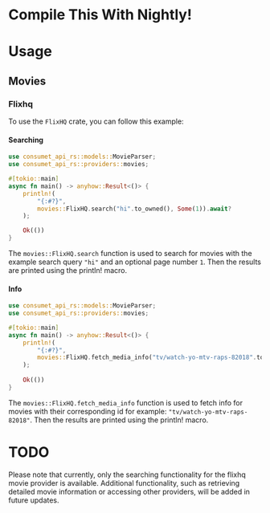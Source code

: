 # Compile This With Nightly!

# Usage

## Movies

### Flixhq

To use the `FlixHQ` crate, you can follow this example:

#### Searching
```rust
use consumet_api_rs::models::MovieParser;
use consumet_api_rs::providers::movies;

#[tokio::main]
async fn main() -> anyhow::Result<()> {
    println!(
        "{:#?}",
        movies::FlixHQ.search("hi".to_owned(), Some(1)).await?
    );

    Ok(())
}
```
The `movies::FlixHQ.search` function is used to search for movies with the example search query `"hi"` and an optional page number `1`. Then the results are printed using the println! macro.

#### Info
```rust
use consumet_api_rs::models::MovieParser;
use consumet_api_rs::providers::movies;

#[tokio::main]
async fn main() -> anyhow::Result<()> {
    println!(
        "{:#?}",
        movies::FlixHQ.fetch_media_info("tv/watch-yo-mtv-raps-82018".to_owned()).await?
    );
    
    Ok(())
}
```

The `movies::FlixHQ.fetch_media_info` function is used to fetch info for movies with their corresponding id for example: `"tv/watch-yo-mtv-raps-82018"`. Then the results are printed using the println! macro.

# TODO

Please note that currently, only the searching functionality for the flixhq movie provider is available. Additional functionality, such as retrieving detailed movie information or accessing other providers, will be added in future updates. 
